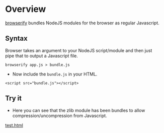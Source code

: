 # Overview

[browserify](http://browserify.org/) bundles NodeJS modules for the browser as regular Javascript.

## Syntax

Browser takes an argument to your NodeJS script/module and then just pipe that to output a Javascript file.

```
browserify app.js > bundle.js
```

* Now include the `bundle.js` in your HTML.

```
<script src="bundle.js"></script>
```

## Try it

* Here you can see that the zlib module has been bundles to allow compression/uncompression from Javascript.

[test.html](https://htmlpreview.github.io/?https://github.com/tgraupmann/browserify_zlib/blob/master/test.html)
